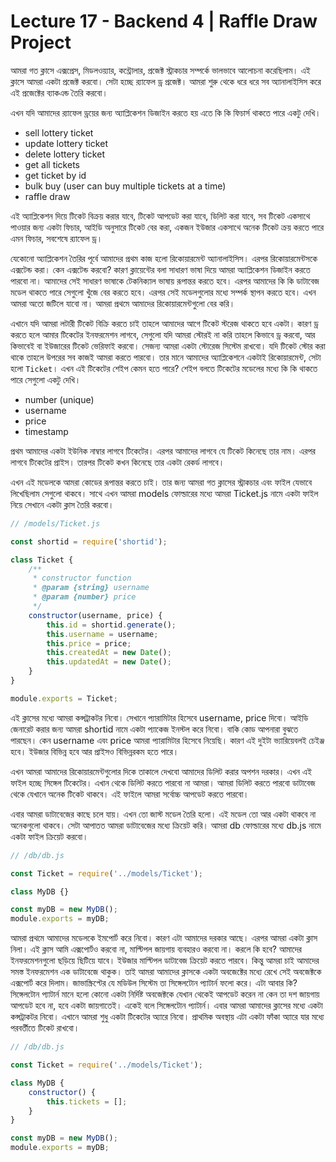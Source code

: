 # Lecture 17 - Backend 4 | Raffle Draw Project

আমরা গত ক্লাসে এক্সপ্রেস, মিডলওয়্যার, কন্ট্রোলার, প্রজেক্ট স্ট্রাকচার সম্পর্কে ভালভাবে আলোচনা করেছিলাম। এই ক্লাসে আমরা একটা প্রজেক্ট করবো। সেটা হচ্ছে র‍্যাফেল ড্র প্রজেক্ট। আমরা শুরু থেকে ধরে ধরে সব অ্যানালাইসিস করে এই প্রজেক্টের ব্যাকএন্ড তৈরি করবো।

এখন যদি আমাদের র‍্যাফেল ড্রয়ের জন্য অ্যাপ্লিকেশন ডিজাইন করতে হয় এতে কি কি ফিচার্স থাকতে পারে একটু দেখি।

- sell lottery ticket
- update lottery ticket
- delete lottery ticket
- get all tickets
- get ticket by id
- bulk buy (user can buy multiple tickets at a time)
- raffle draw

এই অ্যাপ্লিকেশন দিয়ে টিকেট বিক্রয় করার যাবে, টিকেট আপডেট করা যাবে, ডিলিট করা যাবে, সব টিকেট একসাথে পাওয়ার জন্য একটা ফিচার, আইডি অনুসারে টিকেট বের করা, একজন ইউজার একসাথে অনেক টিকেট ক্রয় করতে পারে এমন ফিচার, সবশেষে র‍্যাফেল ড্র।

যেকোনো অ্যাপ্লিকেশন তৈরির পূর্বে আমাদের প্রথম কাজ হলো রিকোয়ারমেন্ট অ্যানালাইসিস। এরপর রিকোয়ারমেন্টসকে এক্সটেন্ড করা। কেন এক্সটেন্ড করবো? কারণ ক্লায়েন্টের বলা সাধারণ ভাষা দিয়ে আমরা অ্যাপ্লিকেশন ডিজাইন করতে পারবো না। আমাদের সেই সাধারণ ভাষাকে টেকনিক্যাল ভাষায় রূপান্তর করতে হবে। এরপর আমাদের কি কি ডাটাবেজ মডেল থাকতে পারে সেগুলো খুঁজে বের করতে হবে। এরপর সেই মডেলগুলোর মধ্যে সম্পর্ক স্থাপন করতে হবে। এখন আমরা অতো জটিলে যাবো না। আমরা প্রথমে আমাদের রিকোয়ারমেন্টগুলো বের করি।

এখানে যদি আমরা লটারী টিকেট বিক্রি করতে চাই তাহলে আমাদের আগে টিকেট স্টরেজ থাকতে হবে একটা। কারণ ড্র করতে হলে আমার টিকেটের ইনফরমেশন লাগবে, সেগুলো যদি আমরা স্টোরই না করি তাহলে কিভাবে ড্র করবো, আর কিভাবেই বা ইউজারের টিকেট ভেরিফাই করবো। সেজন্য আমরা একটা স্টোরেজ সিস্টেম রাখবো। যদি টিকেট স্টোর করা থাকে তাহলে উপরের সব কাজই আমরা করতে পারবো। তার মানে আমাদের অ্যাপ্লিকেশনে একটাই রিকোয়ারমেন্ট, সেটা হলো `Ticket`। এখন এই টিকেটের শেইপ কেমন হতে পারে? শেইপ বলতে টিকেটের মডেলের মধ্যে কি কি থাকতে পারে সেগুলো একটু দেখি।

- number (unique)
- username
- price
- timestamp

প্রথম আমাদের একটা ইউনিক নাম্বার লাগবে টিকেটের। এরপর আমাদের লাগবে যে টিকেট কিনেছে তার নাম। এরপর লাগবে টিকেটের প্রাইস। তারপর টিকেট কখন কিনেছে তার একটা রেকর্ড লাগবে।

এখন এই মডেলকে আমরা কোডের রূপান্তর করতে চাই। তার জন্য আমরা গত ক্লাসের স্ট্রাকচার এবং ফাইল যেভাবে লিখেছিলাম সেগুলো থাকবে। সাথে এখন আমরা models ফোল্ডারের মধ্যে আমরা Ticket.js নামে একটা ফাইল নিয়ে সেখানে একটা ক্লাস তৈরি করবো।

```js
// /models/Ticket.js

const shortid = require('shortid');

class Ticket {
	/**
	 * constructor function
	 * @param {string} username
	 * @param {number} price
	 */
	constructor(username, price) {
		this.id = shortid.generate();
		this.username = username;
		this.price = price;
		this.createdAt = new Date();
		this.updatedAt = new Date();
	}
}

module.exports = Ticket;
```

এই ক্লাসের মধ্যে আমরা কন্সট্রাকটর নিবো। সেখানে প্যারামিটার হিসেবে username, price দিবো। আইডি জেনারেট করার জন্য আমরা shortid নামে একটা প্যাকেজ ইনস্টল করে নিবো। বাকি কোড আপনারা বুঝতে পারছেন। কেন username এবং price আমরা প্যারামিটার হিসেবে নিয়েছি। কারণ এই দুইটা ভ্যারিয়েবলই চেইঞ্জ হবে। ইউজার বিভিন্ন হবে আর প্রাইসও বিভিন্নরকম হতে পারে।

এখন আমরা আমাদের রিকোয়ারমেন্টগুলোর দিকে তাকালে দেখবো আমাদের ডিলিট করার অপশন দরকার। এখন এই ফাইল হচ্ছে সিঙ্গেল টিকেটের। এখান থেকে ডিলিট করতে পারবো না আমরা। আমরা ডিলিট করতে পারবো ডাটাবেজ থেকে যেখানে অনেক টিকেট থাকবে। এই ফাইলে আমরা সর্বোচ্চ আপডেট করতে পারবো।

এবার আমরা ডাটাবেজের কাছে চলে যায়। এখন তো জাস্ট মডেল তৈরি হলো। এই মডেল তো আর একটা থাকবে না অনেকগুলো থাকবে। সেটা আপাতত আমরা ডাটাবেজের মধ্যে ক্রিয়েট করি। আমরা db ফোল্ডারের মধ্যে db.js নামে একটা ফাইল ক্রিয়েট করবো।

```js
// /db/db.js

const Ticket = require('../models/Ticket');

class MyDB {}

const myDB = new MyDB();
module.exports = myDB;
```

আমরা প্রথমে আমাদের মডেলকে ইমপোর্ট করে নিবো। কারণ এটা আমাদের দরকার আছে। এরপর আমরা একটা ক্লাস নিলা। এই ক্লাস আমি এক্সপোর্টও করবো না, মাল্টিপল জায়গায় ব্যবহারও করবো না। করলে কি হবে? আমাদের ইনফরমেশনগুলো ছড়িয়ে ছিটিয়ে যাবে। ইউজার মাল্টিপল ডাটাবেজ ক্রিয়েট করতে পারবে। কিন্তু আমরা চাই আমাদের সমস্ত ইনফরমেশন এক ডাটাবেজে থাকুক। তাই আমরা আমাদের ক্লাসকে একটা অবজেক্টের মধ্যে রেখে সেই অবজেক্টকে এক্সপোর্ট করে দিলাম। জাভাস্ক্রিপ্টের যে মডিউল সিস্টেম তা সিঙ্গেলটোন প্যাটার্ন ফলো করে। এটা আবার কি? সিঙ্গেলটোন প্যাটার্ন মানে হলো কোনো একটা নির্দিষ্ট অবজেক্টকে যেখান থেকেই আপডেট করেন না কেন তা দশ জায়গায় আপডেট হবে না, হবে একটা জায়গাতেই। একেই বলে সিঙ্গেলটোন প্যাটার্ন। এবার আমরা আমাদের ক্লাসের মধ্যে একটা কন্সট্রাকটর নিবো। এখানে আমরা শুধু একটা টিকেটের অ্যারে নিবো। প্রাথমিক অবস্থায় এটা একটা ফাঁকা অ্যারে যার মধ্যে পরবর্তীতে টিকেট রাখবো।

```js
// /db/db.js

const Ticket = require('../models/Ticket');

class MyDB {
	constructor() {
		this.tickets = [];
	}
}

const myDB = new MyDB();
module.exports = myDB;
```
